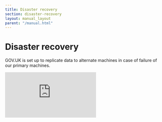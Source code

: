 ```yaml
---
title: Disaster recovery
section: disaster-recovery
layout: manual_layout
parent: "/manual.html"
---
```


# Disaster recovery

GOV.UK is set up to replicate data to alternate machines in case of
failure of our primary machines.

![Continue reading in the Opsmanual](https://github.gds/pages/gds/opsmanual/infrastructure/disaster-recovery/index.html)
